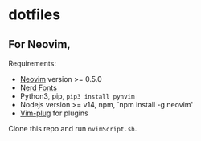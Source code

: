 # dotfiles

## For Neovim,

Requirements:
* [Neovim](https://github.com/neovim/neovim) version >= 0.5.0
* [Nerd Fonts](https://www.nerdfonts.com/)
* Python3, pip, `pip3 install pynvim`
* Nodejs version >= v14, npm, `npm install -g neovim'
* [Vim-plug](https://github.com/junegunn/vim-plug) for plugins

Clone this repo and run `nvimScript.sh`. 
